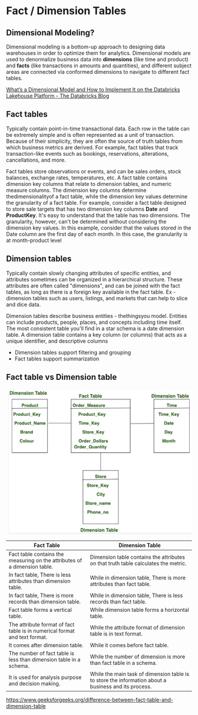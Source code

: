 # Fact / Dimension Tables

## Dimensional Modeling?

Dimensional modeling is a bottom-up approach to designing data warehouses in order to optimize them for analytics. Dimensional models are used to denormalize business data into **dimensions** (like time and product) and **facts** (like transactions in amounts and quantities), and different subject areas are connected via conformed dimensions to navigate to different fact tables.

[What’s a Dimensional Model and How to Implement It on the Databricks Lakehouse Platform - The Databricks Blog](https://www.databricks.com/blog/2022/11/07/load-edw-dimensional-model-real-time-databricks-lakehouse.html)

## Fact tables

Typically contain point-in-time transactional data. Each row in the table can be extremely simple and is often represented as a unit of transaction. Because of their simplicity, they are often the source of truth tables from which business metrics are derived. For example, fact tables that track transaction-like events such as bookings, reservations, alterations, cancellations, and more.

Fact tables store observations or events, and can be sales orders, stock balances, exchange rates, temperatures, etc. A fact table contains dimension key columns that relate to dimension tables, and numeric measure columns. The dimension key columns determine thedimensionalityof a fact table, while the dimension key values determine the granularity of a fact table. For example, consider a fact table designed to store sale targets that has two dimension key columns **Date** and **ProductKey**. It's easy to understand that the table has two dimensions. The granularity, however, can't be determined without considering the dimension key values. In this example, consider that the values stored in the Date column are the first day of each month. In this case, the granularity is at month-product level

## Dimension tables

Typically contain slowly changing attributes of specific entities, and attributes sometimes can be organized in a hierarchical structure. These attributes are often called "dimensions", and can be joined with the fact tables, as long as there is a foreign key available in the fact table. Ex - dimension tables such as users, listings, and markets that can help to slice and dice data.

Dimension tables describe business entities - thethingsyou model. Entities can include products, people, places, and concepts including time itself. The most consistent table you'll find in a star schema is a date dimension table. A dimension table contains a key column (or columns) that acts as a unique identifier, and descriptive columns

- Dimension tables support filtering and grouping
- Fact tables support summarization

## Fact table vs Dimension table

![image](../../media/Data-Warehousing_Concepts-image2.jpg)

| **Fact Table** | **Dimension Table** |
|---|---|
| Fact table contains the measuring on the attributes of a dimension table. | Dimension table contains the attributes on that truth table calculates the metric. |
| In fact table, There is less attributes than dimension table. | While in dimension table, There is more attributes than fact table. |
| In fact table, There is more records than dimension table. | While in dimension table, There is less records than fact table. |
| Fact table forms a vertical table. | While dimension table forms a horizontal table. |
| The attribute format of fact table is in numerical format and text format. | While the attribute format of dimension table is in text format. |
| It comes after dimension table. | While it comes before fact table. |
| The number of fact table is less than dimension table in a schema. | While the number of dimension is more than fact table in a schema. |
| It is used for analysis purpose and decision making. | While the main task of dimension table is to store the information about a business and its process. |

<https://www.geeksforgeeks.org/difference-between-fact-table-and-dimension-table>
